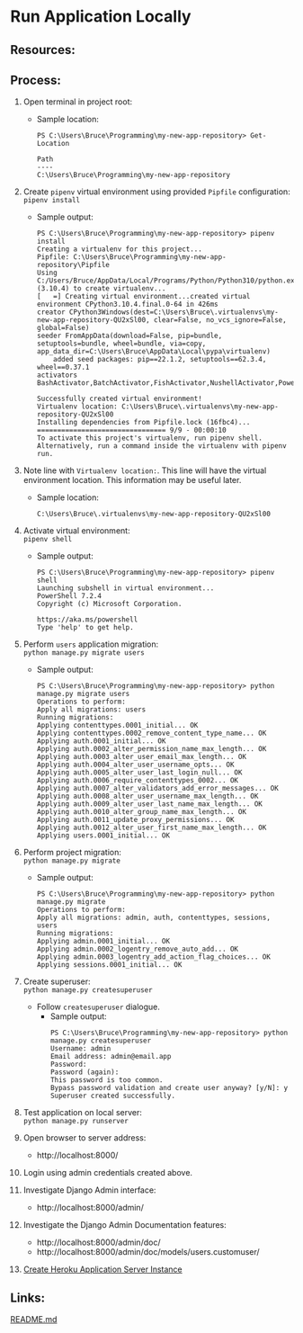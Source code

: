 # Run Application Locally

## Resources:

## Process:

1. Open terminal in project root:
    * Sample location:
        ```
        PS C:\Users\Bruce\Programming\my-new-app-repository> Get-Location

        Path
        ----
        C:\Users\Bruce\Programming\my-new-app-repository
        ```

1. Create `pipenv` virtual environment using provided `Pipfile` configuration:  
    `pipenv install`
    * Sample output:
        ```
        PS C:\Users\Bruce\Programming\my-new-app-repository> pipenv install
        Creating a virtualenv for this project...
        Pipfile: C:\Users\Bruce\Programming\my-new-app-repository\Pipfile
        Using C:/Users/Bruce/AppData/Local/Programs/Python/Python310/python.exe (3.10.4) to create virtualenv...
        [   =] Creating virtual environment...created virtual environment CPython3.10.4.final.0-64 in 426ms
        creator CPython3Windows(dest=C:\Users\Bruce\.virtualenvs\my-new-app-repository-QU2xSl00, clear=False, no_vcs_ignore=False, global=False)
        seeder FromAppData(download=False, pip=bundle, setuptools=bundle, wheel=bundle, via=copy, app_data_dir=C:\Users\Bruce\AppData\Local\pypa\virtualenv)
            added seed packages: pip==22.1.2, setuptools==62.3.4, wheel==0.37.1
        activators BashActivator,BatchActivator,FishActivator,NushellActivator,PowerShellActivator,PythonActivator

        Successfully created virtual environment!
        Virtualenv location: C:\Users\Bruce\.virtualenvs\my-new-app-repository-QU2xSl00
        Installing dependencies from Pipfile.lock (16fbc4)...
        ================================ 9/9 - 00:00:10
        To activate this project's virtualenv, run pipenv shell.
        Alternatively, run a command inside the virtualenv with pipenv run.
        ```

1. Note line with `Virtualenv location:`. This line will have the virtual environment location. This information may be useful later.
    * Sample location:
        ```
        C:\Users\Bruce\.virtualenvs\my-new-app-repository-QU2xSl00
        ```

1. Activate virtual environment:  
    `pipenv shell`
    * Sample output:
        ```
        PS C:\Users\Bruce\Programming\my-new-app-repository> pipenv shell
        Launching subshell in virtual environment...
        PowerShell 7.2.4
        Copyright (c) Microsoft Corporation.

        https://aka.ms/powershell
        Type 'help' to get help.
        ```

1. Perform `users` application migration:  
    `python manage.py migrate users`
    * Sample output:
        ```
        PS C:\Users\Bruce\Programming\my-new-app-repository> python manage.py migrate users
        Operations to perform:
        Apply all migrations: users
        Running migrations:
        Applying contenttypes.0001_initial... OK
        Applying contenttypes.0002_remove_content_type_name... OK
        Applying auth.0001_initial... OK
        Applying auth.0002_alter_permission_name_max_length... OK
        Applying auth.0003_alter_user_email_max_length... OK
        Applying auth.0004_alter_user_username_opts... OK
        Applying auth.0005_alter_user_last_login_null... OK
        Applying auth.0006_require_contenttypes_0002... OK
        Applying auth.0007_alter_validators_add_error_messages... OK
        Applying auth.0008_alter_user_username_max_length... OK
        Applying auth.0009_alter_user_last_name_max_length... OK
        Applying auth.0010_alter_group_name_max_length... OK
        Applying auth.0011_update_proxy_permissions... OK
        Applying auth.0012_alter_user_first_name_max_length... OK
        Applying users.0001_initial... OK
        ```

1. Perform project migration:  
    `python manage.py migrate`
    * Sample output:
        ```
        PS C:\Users\Bruce\Programming\my-new-app-repository> python manage.py migrate
        Operations to perform:
        Apply all migrations: admin, auth, contenttypes, sessions, users
        Running migrations:
        Applying admin.0001_initial... OK
        Applying admin.0002_logentry_remove_auto_add... OK
        Applying admin.0003_logentry_add_action_flag_choices... OK
        Applying sessions.0001_initial... OK
        ```

1. Create superuser:  
    `python manage.py createsuperuser`
    * Follow `createsuperuser` dialogue.
        * Sample output:
            ```
            PS C:\Users\Bruce\Programming\my-new-app-repository> python manage.py createsuperuser
            Username: admin
            Email address: admin@email.app
            Password:
            Password (again):
            This password is too common.
            Bypass password validation and create user anyway? [y/N]: y
            Superuser created successfully.
            ```

1. Test application on local server:  
`python manage.py runserver`

1. Open browser to server address:
    * http://localhost:8000/

1. Login using admin credentials created above.

1. Investigate Django Admin interface:
    * http://localhost:8000/admin/

1. Investigate the Django Admin Documentation features:
    * http://localhost:8000/admin/doc/
    * http://localhost:8000/admin/doc/models/users.customuser/

1. [Create Heroku Application Server Instance](create_heroku_application_server_instance.md)


## Links:
[README.md](../README.md)